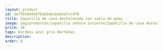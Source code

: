 ```yaml
---
layout: product
id: 3effb59e036fbab3ebcbab5afcc4f0
title: Zapatilla de casa destalonada con suela de goma
image: img/productos/zapatilla señora invierno/Zapatilla de casa destalonada con suela de goma=18=burdeos azul gris Norteñas.webp
price: 18
tags: burdeos azul gris Norteñas
description: 
order: 0
---
```

